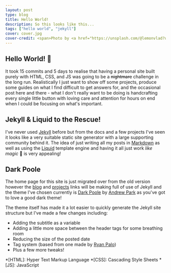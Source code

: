 ```yaml
---
layout: post
type: blog
title: Hello World!
description: So this looks like this...
tags: ["hello world", "jekyll"]
cover: cover.jpg
cover-credit: <span>Photo by <a href="https://unsplash.com/@lemonvlad?utm_source=unsplash&amp;utm_medium=referral&amp;utm_content=creditCopyText">Vladislav Klapin</a> on <a href="https://unsplash.com/s/photos/hello?utm_source=unsplash&amp;utm_medium=referral&amp;utm_content=creditCopyText">Unsplash</a></span>
---
```


## Hello World! :wave:

It took 15 commits and 5 days to realise that having a personal site built purely with HTML, CSS, and JS was going to be a ~~nightmare~~ challenge in the long run. Realistically I just want to show off some projects, produce some guides on what I find difficult to get answers for, and the occasional post here and there - what I don't really want to be doing is handcrafting every single little button with loving care and attention for hours on end when I could be focusing on what's important.  

## Jekyll & Liquid to the Rescue!

I've never used [Jekyll][jekyll] before but from the docs and a few projects I've seen it looks like a very suitable static site generator with a large supporting community behind it. The idea of just writing all my posts in [Markdown][markdown] as well as using the [Liquid][liquid] template engine and having it all just work *like magic* :tada: is very appealing!  

## Dark Poole

The home page for this site is just migrated over from the old version however the [blog][blog] and [projects][projects] links will be making full of use of Jekyll and the theme I've chosen currently is [Dark Poole][dark-poole] by [Andrew Park][andrew-park] as you've got to love a good dark theme!

The theme itself has made it a lot easier to quickly generate the Jekyll site structure but I've made a few changes including:

* Adding the subtitle as a variable
* Adding a little more space between the header tags for some breathing room
* Reducing the size of the posted date
* Tag system (based from one made by [Ryan Palo][ryan-palo])
* Plus a few more tweaks!
  
<!-- Links -->

<!-- Project Specific -->
[blog]: https://samwelek.co.uk/blog/
[projects]: https://samwelek.co.uk/projects/

<!-- 3rd Party -->
[jekyll]: https://jekyllrb.com/
[markdown]: https://daringfireball.net/projects/markdown/
[liquid]: https://shopify.github.io/liquid/

<!-- References -->
[dark-poole]: https://github.com/andrewhwanpark/dark-poole/
[andrew-park]: https://github.com/andrewhwanpark
[ryan-palo]: https://www.assertnotmagic.com/2017/04/25/jekyll-tags-the-easy-way/

<!-- Acronyms -->
*[HTML]: Hyper Text Markup Language
*[CSS]: Cascading Style Sheets
*[JS]: JavaScript
